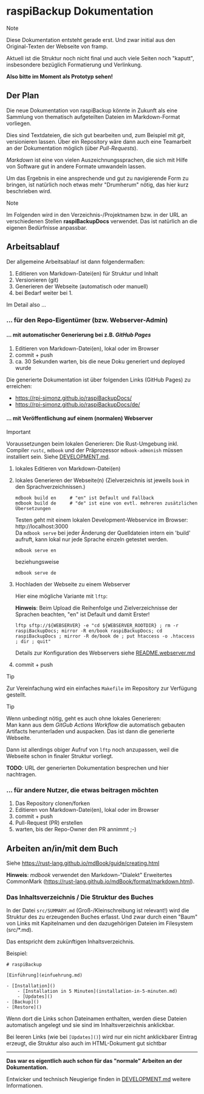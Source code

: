# raspiBackup Dokumentation

<!-- Hinweis:
     Hier in der `README.md` und den anderen GitHub-Dateien wird *GitHub Flavored Markdown* verwendet.
     Siehe z.B. https://docs.github.com/de/get-started/writing-on-github/getting-started-with-writing-and-formatting-on-github/basic-writing-and-formatting-syntax
-->

> [!NOTE]
> Diese Dokumentation entsteht gerade erst.
> Und zwar initial aus den Original-Texten der Webseite von framp.
>
> Aktuell ist die Struktur noch nicht final und auch viele Seiten noch "kaputt",
> insbesondere bezüglich Formatierung und Verlinkung.
>
> **Also bitte im Moment als Prototyp sehen!**


## Der Plan

Die neue Dokumentation von raspiBackup könnte in Zukunft als eine Sammlung
von thematisch aufgeteilten Dateien im Markdown-Format vorliegen.

Dies sind Textdateien, die sich gut bearbeiten und, zum Beispiel mit *git*, versionieren lassen.
Über ein Repository wäre dann auch eine Teamarbeit an der Dokumentation möglich (über *Pull-Requests*).

*Markdown* ist eine von vielen Auszeichnungssprachen,
die sich mit Hilfe von Software gut in andere Formate umwandeln lassen.

Um das Ergebnis in eine ansprechende und gut zu navigierende Form zu bringen,
ist natürlich noch etwas mehr "Drumherum" nötig, das hier kurz beschrieben wird.

> [!NOTE]
> Im Folgenden wird in den Verzeichnis-/Projektnamen bzw. in der URL an verschiedenen Stellen **raspiBackupDocs** verwendet.
> Das ist natürlich an die eigenen Bedürfnisse anpassbar.


## Arbeitsablauf

Der allgemeine Arbeitsablauf ist dann folgendermaßen:

  1. Editieren von Markdown-Datei(en) für Struktur und Inhalt
  1. Versionieren (git)
  1. Generieren der Webseite (automatisch oder manuell)
  1. bei Bedarf weiter bei 1.

Im Detail also ...

### ... für den Repo-Eigentümer (bzw. Webserver-Admin)

#### ... mit automatischer Generierung bei z.B. *GitHub Pages*

  1. Editieren von Markdown-Datei(en), lokal oder im Browser
  1. commit + push
  1. ca. 30 Sekunden warten, bis die neue Doku generiert und deployed wurde

Die generierte Dokumentation ist über folgenden Links (GitHub Pages) zu erreichen:

  - https://rpi-simonz.github.io/raspiBackupDocs/
  - https://rpi-simonz.github.io/raspiBackupDocs/de/



#### ... mit Veröffentlichung auf einem (normalen) Webserver


> [!IMPORTANT]
> Voraussetzungen beim lokalen Generieren:
> Die Rust-Umgebung inkl. Compiler `rustc`, `mdbook` und der Präprozessor `mdbook-admonish` müssen installiert sein.
> Siehe [DEVELOPMENT.md](DEVELOPMENT.md).

  1. lokales Editieren von Markdown-Datei(en)
  1. lokales Generieren der Webseite(n)
     (Zielverzeichnis ist jeweils `book` in den Sprachverzeichnissen.)

         mdbook build en     # "en" ist Default und Fallback
         mdbook build de     # "de" ist eine von evtl. mehreren zusätzlichen Übersetzungen

     Testen geht mit einem lokalen Development-Webservice im Browser: http://localhost:3000  
     Da `mdbook serve` bei jeder Änderung der Quelldateien intern ein 'build' aufruft,
     kann lokal nur jede Sprache einzeln getestet werden.

         mdbook serve en

     beziehungsweise

         mdbook serve de

  1. Hochladen der Webseite zu einem Webserver

     Hier eine mögliche Variante mit `lftp`:

     **Hinweis**: Beim Upload die Reihenfolge und Zielverzeichnisse der Sprachen beachten, "en" ist Default und damit Erster!

         lftp sftp://${WEBSERVER} -e "cd ${WEBSERVER_ROOTDIR} ; rm -r raspiBackupDocs; mirror -R en/book raspiBackupDocs; cd raspiBackupDocs ; mirror -R de/book de ; put htaccess -o .htaccess ; dir ; quit"

     Details zur Konfiguration des Webservers siehe [README.webserver.md](README.webserver.md)

  1. commit + push


> [!TIP]
> Zur Vereinfachung wird ein einfaches `Makefile` im Repository zur Verfügung gestellt.


> [!TIP]
> Wenn unbedingt nötig, geht es auch ohne lokales Generieren:  
> Man kann aus dem *GitGub Actions Workflow* die automatisch gebauten Artifacts herunterladen und auspacken.
> Das ist dann die generierte Webseite.
>
> Dann ist allerdings obiger Aufruf von `lftp` noch anzupassen, weil die Webseite schon in finaler Struktur vorliegt.


**TODO**: URL der generierten Dokumentation besprechen und hier nachtragen.



### ... für andere Nutzer, die etwas beitragen möchten

  1. Das Repository clonen/forken
  1. Editieren von Markdown-Datei(en), lokal oder im Browser
  1. commit + push
  1. Pull-Request (PR) erstellen
  1. warten, bis der Repo-Owner den PR annimmt  ;-)




## Arbeiten an/in/mit dem Buch

Siehe <https://rust-lang.github.io/mdBook/guide/creating.html>

**Hinweis**: *mdbook* verwendet den Markdown-"Dialekt"
Erweitertes CommonMark (<https://rust-lang.github.io/mdBook/format/markdown.html>).


### Das Inhaltsverzeichnis / Die Struktur des Buches

In der Datei `src/SUMMARY.md` (Groß-/Kleinschreibung ist relevant!) wird die Struktur des zu erzeugenden Buches erfasst.
Und zwar durch einen "Baum" von Links mit Kapitelnamen und den dazugehörigen Dateien im Filesystem (src/*.md).

Das entspricht dem zukünftigen Inhaltsverzeichnis.

Beispiel:

    # raspiBackup

    [Einführung](einfuehrung.md)

    - [Installation]()
        - [Installation in 5 Minuten](installation-in-5-minuten.md)
        - [Updates]()
    - [Backup]()
    - [Restore]()

Wenn dort die Links schon Dateinamen enthalten, werden diese Dateien automatisch angelegt
und sie sind im Inhaltsverzeichnis anklickbar.

Bei leeren Links (wie bei `[Updates]()`) wird nur ein nicht anklickbarer Eintrag erzeugt,
die Struktur also auch im HTML-Dokument gut sichtbar

-----------------------------

**Das war es eigentlich auch schon für das "normale" Arbeiten an der Dokumentation.**

Entwicker und technisch Neugierige finden in [DEVELOPMENT.md](DEVELOPMENT.md) weitere Informationen.

